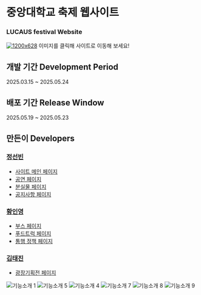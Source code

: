 # 중앙대학교 축제 웹사이트
### LUCAUS festival Website
[![1200x628](https://github.com/user-attachments/assets/6d451eb2-b3ff-4ac1-a264-acab580fa974)](https://lucaus.co.kr)
이미지를 클릭해 사이트로 이동해 보세요!

## 개발 기간 Development Period
2025.03.15 ~ 2025.05.24

## 배포 기간 Release Window
2025.05.19 ~ 2025.05.23

## 만든이 Developers
### [정선빈](https://github.com/jungsunbeen)
- [사이트 메인 페이지](https://lucaus.co.kr)
- [공연 페이지](https://lucaus.co.kr/stage)
- [분실물 페이지](https://lucaus.co.kr/lostitem)
- [공지사항 페이지](https://lucaus.co.kr/notice)
  
### [황인영](https://github.com/hwiy01)
- [부스 페이지](https://lucaus.co.kr/booth)
- [푸드트럭 페이지](https://lucaus.co.kr/foodTruck)
- [통행 정책 페이지](https://lucaus.co.kr/entry)

### [김태진](https://github.com/kimtree24)
- [광장기획전 페이지](https://lucaus.co.kr/stamp)


![기능소개 1](https://github.com/user-attachments/assets/c0403667-7e6f-4b74-997c-9b858aba4d74)
![기능소개 5](https://github.com/user-attachments/assets/aa26b2e1-147f-4aa4-a6db-3a231cabebb1)
![기능소개 4](https://github.com/user-attachments/assets/31dac1c2-5898-4c1f-9a52-b37b8456b377)
![기능소개 7](https://github.com/user-attachments/assets/efd58e33-012e-41ac-b6ce-a993b684b749)
![기능소개 8](https://github.com/user-attachments/assets/4880785c-8d24-49a2-b4a2-d2b7a5a5a6fc)
![기능소개 9](https://github.com/user-attachments/assets/445d2b9f-9097-452a-8ae2-45cae542a1c9)





